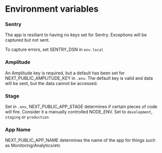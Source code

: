 # Environment variables

### Sentry

The app is resiliant to having no keys set for Sentry. Exceptions will be captured but not sent.

To capture errors, set SENTRY_DSN in `env.local`

### Amplitude

An Amplitude key is required, but a default has been set for NEXT_PUBLIC_AMPLITUDE_KEY in `.env`. The default key is valid and data will be sent, but the data cannot be accessed.

### Stage

Set in `.env`, NEXT_PUBLIC_APP_STAGE determines if certain pieces of code will fire. Consider it a manually controlled NODE_ENV. Set to `development`, `staging` or `production`

### App Name

NEXT_PUBLIC_APP_NAME determines the name of the app for things such as Monitoring/Analytics/etc
